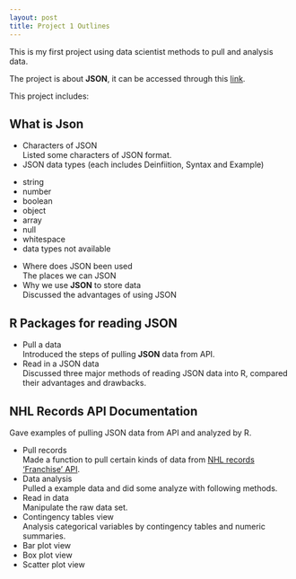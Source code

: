 ```yaml
---
layout: post
title: Project 1 Outlines
---
```


This is my first project using data scientist methods to pull and analysis data.  

The project is about **JSON**, it can be accessed through this [link](https://luokan1227.github.io/Project1/).  

This project includes:  
## What is Json  
* Characters of JSON  
Listed some characters of JSON format.
* JSON data types (each includes Deinfiition, Syntax and Example)  
- string  
- number  
- boolean  
- object  
- array  
- null  
- whitespace  
- data types not available 
* Where does JSON been used  
The places we can JSON  
* Why we use **JSON** to store data  
Discussed the advantages of using JSON  

## R Packages for reading JSON  
* Pull a data  
Introduced the steps of pulling **JSON** data from API.  
* Read in a JSON data  
Discussed three major methods of reading JSON data into R, compared their advantages and drawbacks.  

## NHL Records API Documentation  
Gave examples of pulling JSON data from API and analyzed by R.  

* Pull records  
Made a function to pull certain kinds of data from [NHL records ‘Franchise’ API](https://gitlab.com/dword4/nhlapi/-/blob/master/records-api.md).  
* Data analysis  
Pulled a example data and did some analyze with following methods.  
* Read in data  
Manipulate the raw data set.  
* Contingency tables view  
Analysis categorical variables by contingency tables and numeric summaries.  
* Bar plot view  
* Box plot view  
* Scatter plot view  

